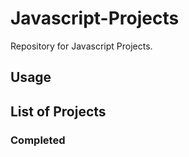 # Javascript-Projects
Repository for Javascript Projects.

## Usage

## List of Projects

### Completed
